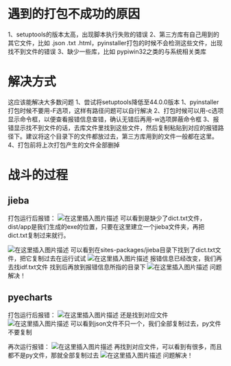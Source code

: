 ﻿---
date: 2020-05-13 09:51:18
tags:
    - 杂项
---

# 遇到的打包不成功的原因
1、setuptools的版本太高，出现脚本执行失败的错误
2、第三方库有自己用到的其它文件，比如 .json .txt .html，pyinstaller打包的时候不会检测这些文件，出现找不到文件的错误
3、缺少一些库，比如 pypiwin32之类的与系统相关类库

# 解决方式
这应该能解决大多数问题
1、尝试将setuptools降低至44.0.0版本
1、pyinstaller打包时候不要用-F选项，这样有路径问题可以自行解决
2、打包时候可以用-c选项显示命令框，以便查看报错信息查错，确认无错后再用-w选项屏蔽命令框
3、报错显示找不到文件的话，去库文件里找到这些文件，然后复制粘贴到对应的报错路径下。建议将这个目录下的文件都放过去，第三方库用到的文件一般都在这里。
4、打包前将上次打包产生的文件全部删掉


# 战斗的过程

## jieba
打包运行后报错：
![在这里插入图片描述](https://img-blog.csdnimg.cn/20200513092351638.png?x-oss-process=image/watermark,type_ZmFuZ3poZW5naGVpdGk,shadow_10,text_aHR0cHM6Ly9ibG9nLmNzZG4ubmV0L3dlaXhpbl80NDk3MjkxMQ==,size_16,color_FFFFFF,t_70)
可以看到是缺少了dict.txt文件，dist/app是我们生成的exe的位置，只要在这里建立一个jieba文件夹，再把dict.txt复制过来就行。

![在这里插入图片描述](https://img-blog.csdnimg.cn/20200513092544634.png?x-oss-process=image/watermark,type_ZmFuZ3poZW5naGVpdGk,shadow_10,text_aHR0cHM6Ly9ibG9nLmNzZG4ubmV0L3dlaXhpbl80NDk3MjkxMQ==,size_16,color_FFFFFF,t_70)
可以看到在sites-packages/jieba目录下找到了dict.txt文件，把它复制过去在运行试试
![在这里插入图片描述](https://img-blog.csdnimg.cn/20200513092804972.png)
报错信息已经改变，我们再去找idf.txt文件
找到后再放到报错信息所指的目录下
![在这里插入图片描述](https://img-blog.csdnimg.cn/20200513092842872.png?x-oss-process=image/watermark,type_ZmFuZ3poZW5naGVpdGk,shadow_10,text_aHR0cHM6Ly9ibG9nLmNzZG4ubmV0L3dlaXhpbl80NDk3MjkxMQ==,size_16,color_FFFFFF,t_70)
问题解决！



## pyecharts
打包运行后报错：
![在这里插入图片描述](https://img-blog.csdnimg.cn/20200513093002929.png)
还是找到对应文件
![在这里插入图片描述](https://img-blog.csdnimg.cn/20200513093120568.png?x-oss-process=image/watermark,type_ZmFuZ3poZW5naGVpdGk,shadow_10,text_aHR0cHM6Ly9ibG9nLmNzZG4ubmV0L3dlaXhpbl80NDk3MjkxMQ==,size_16,color_FFFFFF,t_70)
可以看到json文件不只一个，我们全部复制过去，py文件不要复制

再次运行报错：
![在这里插入图片描述](https://img-blog.csdnimg.cn/20200513094621706.png?x-oss-process=image/watermark,type_ZmFuZ3poZW5naGVpdGk,shadow_10,text_aHR0cHM6Ly9ibG9nLmNzZG4ubmV0L3dlaXhpbl80NDk3MjkxMQ==,size_16,color_FFFFFF,t_70)
再找到对应文件，可以看到有很多，而且都不是py文件，那就全部复制过去
![在这里插入图片描述](https://img-blog.csdnimg.cn/20200513094645240.png?x-oss-process=image/watermark,type_ZmFuZ3poZW5naGVpdGk,shadow_10,text_aHR0cHM6Ly9ibG9nLmNzZG4ubmV0L3dlaXhpbl80NDk3MjkxMQ==,size_16,color_FFFFFF,t_70)
问题解决！

